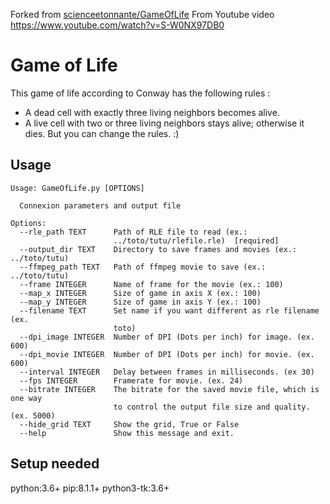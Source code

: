 Forked from [scienceetonnante/GameOfLife](https://github.com/scienceetonnante/GameOfLife)
From  Youtube video https://www.youtube.com/watch?v=S-W0NX97DB0

# Game of Life

This game of life according to Conway has the following rules :
- A dead cell with exactly three living neighbors becomes alive.
- A live cell with two or three living neighbors stays alive; otherwise it dies.
But you can change the rules. :)

## Usage
```
Usage: GameOfLife.py [OPTIONS]

  Connexion parameters and output file

Options:
  --rle_path TEXT      Path of RLE file to read (ex.:
                       ../toto/tutu/rlefile.rle)  [required]
  --output_dir TEXT    Directory to save frames and movies (ex.: ../toto/tutu)
  --ffmpeg_path TEXT   Path of ffmpeg movie to save (ex.: ../toto/tutu)
  --frame INTEGER      Name of frame for the movie (ex.: 100)
  --map_x INTEGER      Size of game in axis X (ex.: 100)
  --map_y INTEGER      Size of game in axis Y (ex.: 100)
  --filename TEXT      Set name if you want different as rle filename (ex.
                       toto)
  --dpi_image INTEGER  Number of DPI (Dots per inch) for image. (ex. 600)
  --dpi_movie INTEGER  Number of DPI (Dots per inch) for movie. (ex. 600)
  --interval INTEGER   Delay between frames in milliseconds. (ex 30)
  --fps INTEGER        Framerate for movie. (ex. 24)
  --bitrate INTEGER    The bitrate for the saved movie file, which is one way
                       to control the output file size and quality. (ex. 5000)
  --hide_grid TEXT     Show the grid, True or False
  --help               Show this message and exit.
```

## Setup needed

python:3.6+
pip:8.1.1+
python3-tk:3.6+
